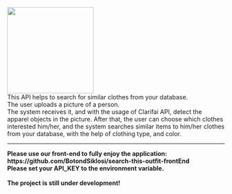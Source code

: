 <img src="https://portal.clarifai.com/cms-assets/20180311184054/Clarifai_Pos.svg" width="200">
<br>
This API helps to search for similar clothes from your database.
<br>
The user uploads a picture of a person.
<br>
The system receives it, and with the usage of Clarifai API, detect the apparel objects in the picture.
After that, the user can choose which clothes interested him/her, and the system searches similar items to him/her clothes from your database, with the help of clothing type, and color.
<hr>
<strong>Please use our front-end to fully enjoy the application: https://github.com/BotondSiklosi/search-this-outfit-frontEnd
<br>
Please set your API_KEY to the environment variable.
<br>
<br>
The project is still under development!</strong>
